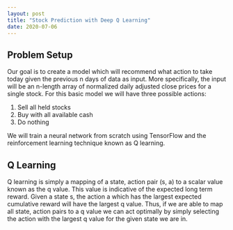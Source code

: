 ```yaml
---
layout: post
title: "Stock Prediction with Deep Q Learning"
date: 2020-07-06
---
```

## Problem Setup

Our goal is to create a model which will recommend what action to take today given the previous n days of data as input. More specifically, the input will be an n-length array of normalized daily adjusted close prices for a single stock. For this basic model we will have three possible actions:
1. Sell all held stocks
2. Buy with all available cash
3. Do nothing

We will train a neural network from scratch using TensorFlow and the reinforcement learning technique known as Q learning.

## Q Learning

Q learning is simply a mapping of a state, action pair (s, a) to a scalar value known as the q value. This value is indicative of the expected long term reward. Given a state s, the action a which has the largest expected cumulative reward will have the largest q value. Thus, if we are able to map all state, action pairs to a q value we can act optimally by simply selecting the action with the largest q value for the given state we are in.

